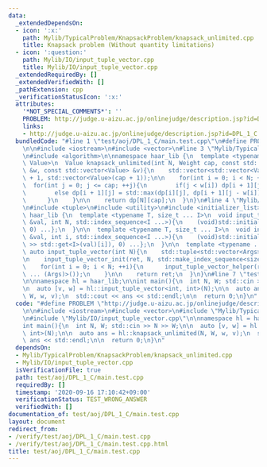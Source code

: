 ```yaml
---
data:
  _extendedDependsOn:
  - icon: ':x:'
    path: Mylib/TypicalProblem/KnapsackProblem/knapsack_unlimited.cpp
    title: Knapsack problem (Without quantity limitations)
  - icon: ':question:'
    path: Mylib/IO/input_tuple_vector.cpp
    title: Mylib/IO/input_tuple_vector.cpp
  _extendedRequiredBy: []
  _extendedVerifiedWith: []
  _pathExtension: cpp
  _verificationStatusIcon: ':x:'
  attributes:
    '*NOT_SPECIAL_COMMENTS*': ''
    PROBLEM: http://judge.u-aizu.ac.jp/onlinejudge/description.jsp?id=DPL_1_C
    links:
    - http://judge.u-aizu.ac.jp/onlinejudge/description.jsp?id=DPL_1_C
  bundledCode: "#line 1 \"test/aoj/DPL_1_C/main.test.cpp\"\n#define PROBLEM \"http://judge.u-aizu.ac.jp/onlinejudge/description.jsp?id=DPL_1_C\"\
    \n\n#include <iostream>\n#include <vector>\n#line 3 \"Mylib/TypicalProblem/KnapsackProblem/knapsack_unlimited.cpp\"\
    \n#include <algorithm>\n\nnamespace haar_lib {\n  template <typename Weight, typename\
    \ Value>\n  Value knapsack_unlimited(int N, Weight cap, const std::vector<Weight>\
    \ &w, const std::vector<Value> &v){\n    std::vector<std::vector<Value>> dp(N\
    \ + 1, std::vector<Value>(cap + 1));\n\n    for(int i = 0; i < N; ++i){\n    \
    \  for(int j = 0; j <= cap; ++j){\n        if(j < w[i]) dp[i + 1][j] = dp[i][j];\n\
    \        else dp[i + 1][j] = std::max(dp[i][j], dp[i + 1][j - w[i]] + v[i]);\n\
    \      }\n    }\n\n    return dp[N][cap];\n  }\n}\n#line 4 \"Mylib/IO/input_tuple_vector.cpp\"\
    \n#include <tuple>\n#include <utility>\n#include <initializer_list>\n\nnamespace\
    \ haar_lib {\n  template <typename T, size_t ... I>\n  void input_tuple_vector_init(T\
    \ &val, int N, std::index_sequence<I ...>){\n    (void)std::initializer_list<int>{(void(std::get<I>(val).resize(N)),\
    \ 0) ...};\n  }\n\n  template <typename T, size_t ... I>\n  void input_tuple_vector_helper(T\
    \ &val, int i, std::index_sequence<I ...>){\n    (void)std::initializer_list<int>{(void(std::cin\
    \ >> std::get<I>(val)[i]), 0) ...};\n  }\n\n  template <typename ... Args>\n \
    \ auto input_tuple_vector(int N){\n    std::tuple<std::vector<Args> ...> ret;\n\
    \n    input_tuple_vector_init(ret, N, std::make_index_sequence<sizeof ... (Args)>());\n\
    \    for(int i = 0; i < N; ++i){\n      input_tuple_vector_helper(ret, i, std::make_index_sequence<sizeof\
    \ ... (Args)>());\n    }\n\n    return ret;\n  }\n}\n#line 7 \"test/aoj/DPL_1_C/main.test.cpp\"\
    \n\nnamespace hl = haar_lib;\n\nint main(){\n  int N, W; std::cin >> N >> W;\n\
    \n  auto [v, w] = hl::input_tuple_vector<int, int>(N);\n\n  auto ans = hl::knapsack_unlimited(N,\
    \ W, w, v);\n  std::cout << ans << std::endl;\n\n  return 0;\n}\n"
  code: "#define PROBLEM \"http://judge.u-aizu.ac.jp/onlinejudge/description.jsp?id=DPL_1_C\"\
    \n\n#include <iostream>\n#include <vector>\n#include \"Mylib/TypicalProblem/KnapsackProblem/knapsack_unlimited.cpp\"\
    \n#include \"Mylib/IO/input_tuple_vector.cpp\"\n\nnamespace hl = haar_lib;\n\n\
    int main(){\n  int N, W; std::cin >> N >> W;\n\n  auto [v, w] = hl::input_tuple_vector<int,\
    \ int>(N);\n\n  auto ans = hl::knapsack_unlimited(N, W, w, v);\n  std::cout <<\
    \ ans << std::endl;\n\n  return 0;\n}\n"
  dependsOn:
  - Mylib/TypicalProblem/KnapsackProblem/knapsack_unlimited.cpp
  - Mylib/IO/input_tuple_vector.cpp
  isVerificationFile: true
  path: test/aoj/DPL_1_C/main.test.cpp
  requiredBy: []
  timestamp: '2020-09-16 17:10:42+09:00'
  verificationStatus: TEST_WRONG_ANSWER
  verifiedWith: []
documentation_of: test/aoj/DPL_1_C/main.test.cpp
layout: document
redirect_from:
- /verify/test/aoj/DPL_1_C/main.test.cpp
- /verify/test/aoj/DPL_1_C/main.test.cpp.html
title: test/aoj/DPL_1_C/main.test.cpp
---
```

